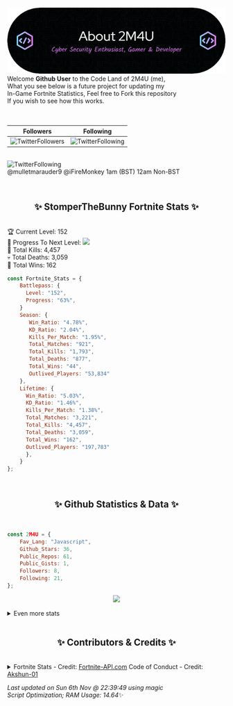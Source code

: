 
  ![Header](./src/github-banner.png)
  <br>
  Welcome **Github User** to the Code Land of 2M4U (me),<br>
  What you see below is a future project for updating my<br>
  In-Game Fortnite Statistics, Feel free to Fork this repository<br>
  If you wish to see how this works.
  <br><br>
  <br>
  
  | Followers  | Following |
  | ---------- |:---------:|
  | ![TwitterFollowers](https://img.shields.io/badge/Twitter%20Followers-79-blue)  | ![TwitterFollowing](https://img.shields.io/badge/Twitter%20Following-233-blue)  |


  <br>![TwitterFollowing](https://img.shields.io/badge/Latest%20Tweet--blue)<br>
  @mulletmarauder9 @iFireMonkey 1am (BST) 12am Non-BST
   
  <br><h2 align="center"> ✨ StomperTheBunny Fortnite Stats ✨</h2><br>
  🏆 Current Level: 152<br>
  🎉 Progress To Next Level: ![](https://geps.dev/progress/63)<br>
  🎯 Total Kills: 4,457<br>
  💀 Total Deaths: 3,059<br>
  👑 Total Wins: 162<br>

```js
const Fortnite_Stats = {
    Battlepass: {
      Level: "152",
      Progress: "63%",    
    }
    Season: { 
       Win_Ratio: "4.78%",
       KD_Ratio: "2.04%",
       Kills_Per_Match: "1.95%",
       Total_Matches: "921",
       Total_Kills: "1,793",
       Total_Deaths: "877",
       Total_Wins: "44",
       Outlived_Players: "53,834"
    },
    Lifetime: {
      Win_Ratio: "5.03%",
      KD_Ratio: "1.46%",
      Kills_Per_Match: "1.38%",
      Total_Matches: "3,221",
      Total_Kills: "4,457",
      Total_Deaths: "3,059",
      Total_Wins: "162",
      Outlived_Players: "197,783"
      },
    }
}; 
```


<br><h2 align="center"> ✨ Github Statistics & Data ✨</h2><br>

```js
const 2M4U = {
    Fav_Lang: "Javascript",
    Github_Stars: 36,
    Public_Repos: 61,
    Public_Gists: 1,
    Followers: 8,
    Following: 21,
}; 
```

<p align="center">
<img src="https://github-readme-streak-stats.herokuapp.com/?user=2M4U&theme=tokyonight">
</p>
<details>
  <summary>
      Even more stats
  </summary>
  <p align="center">
    <img src="https://github-profile-trophy.vercel.app/?username=2M4U&theme=dracula">
    <img src="https://github-readme-stats.vercel.app/api?username=2M4U&theme=tokyonight&count_private=true&show_icons=true&include_all_commits=true">
  </p>
</details>
<br><h2 align="center"> ✨ Contributors & Credits ✨</h2><br>
<details>
  <summary>
      Fortnite Stats - Credit: <a href="https://fortnite-api.com/?utm_source=github.com/2M4U/2M4U">Fortnite-API.com</a>
      Code of Conduct - Credit: <a href="https://github.com/Akshun-01">Akshun-01</a>
  </summary>
</details>

<!-- Last updated on Sun Nov 06 2022 22:39:49 GMT+0000 (Coordinated Universal Time) ;-;-->
<i>Last updated on  Sun 6th Nov @ 22:39:49 using magic<br>
Script Optimization; RAM Usage: 14.64</i>✨